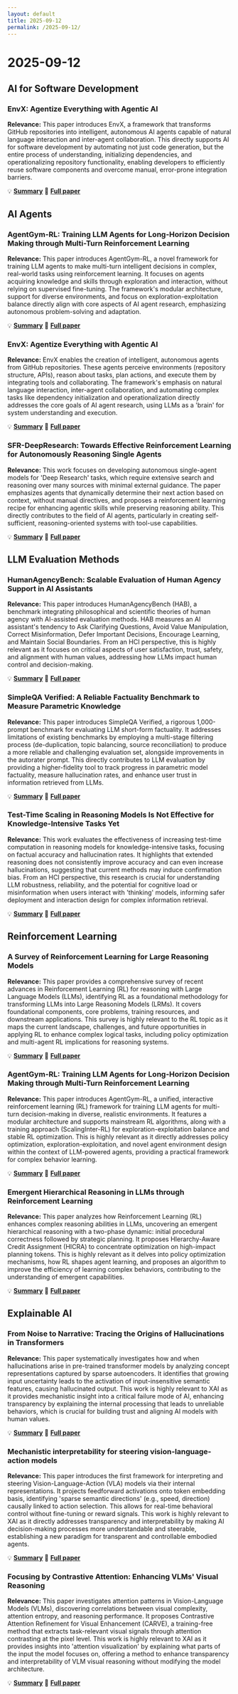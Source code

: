 ```yaml
---
layout: default
title: 2025-09-12
permalink: /2025-09-12/
---
```


# 2025-09-12

## AI for Software Development

### EnvX: Agentize Everything with Agentic AI

**Relevance:** This paper introduces EnvX, a framework that transforms GitHub repositories into intelligent, autonomous AI agents capable of natural language interaction and inter-agent collaboration. This directly supports AI for software development by automating not just code generation, but the entire process of understanding, initializing dependencies, and operationalizing repository functionality, enabling developers to efficiently reuse software components and overcome manual, error-prone integration barriers.

💡 **[Summary](2509.08088/)** 📄 **[Full paper](https://arxiv.org/pdf/2509.08088)**

## AI Agents

### AgentGym-RL: Training LLM Agents for Long-Horizon Decision Making through Multi-Turn Reinforcement Learning

**Relevance:** This paper introduces AgentGym-RL, a novel framework for training LLM agents to make multi-turn intelligent decisions in complex, real-world tasks using reinforcement learning. It focuses on agents acquiring knowledge and skills through exploration and interaction, without relying on supervised fine-tuning. The framework's modular architecture, support for diverse environments, and focus on exploration-exploitation balance directly align with core aspects of AI agent research, emphasizing autonomous problem-solving and adaptation.

💡 **[Summary](2509.08755/)** 📄 **[Full paper](https://arxiv.org/pdf/2509.08755)**

### EnvX: Agentize Everything with Agentic AI

**Relevance:** EnvX enables the creation of intelligent, autonomous agents from GitHub repositories. These agents perceive environments (repository structure, APIs), reason about tasks, plan actions, and execute them by integrating tools and collaborating. The framework's emphasis on natural language interaction, inter-agent collaboration, and automating complex tasks like dependency initialization and operationalization directly addresses the core goals of AI agent research, using LLMs as a 'brain' for system understanding and execution.

💡 **[Summary](2509.08088/)** 📄 **[Full paper](https://arxiv.org/pdf/2509.08088)**

### SFR-DeepResearch: Towards Effective Reinforcement Learning for Autonomously Reasoning Single Agents

**Relevance:** This work focuses on developing autonomous single-agent models for 'Deep Research' tasks, which require extensive search and reasoning over many sources with minimal external guidance. The paper emphasizes agents that dynamically determine their next action based on context, without manual directives, and proposes a reinforcement learning recipe for enhancing agentic skills while preserving reasoning ability. This directly contributes to the field of AI agents, particularly in creating self-sufficient, reasoning-oriented systems with tool-use capabilities.

💡 **[Summary](2509.06283/)** 📄 **[Full paper](https://arxiv.org/pdf/2509.06283)**

## LLM Evaluation Methods

### HumanAgencyBench: Scalable Evaluation of Human Agency Support in AI Assistants

**Relevance:** This paper introduces HumanAgencyBench (HAB), a benchmark integrating philosophical and scientific theories of human agency with AI-assisted evaluation methods. HAB measures an AI assistant's tendency to Ask Clarifying Questions, Avoid Value Manipulation, Correct Misinformation, Defer Important Decisions, Encourage Learning, and Maintain Social Boundaries. From an HCI perspective, this is highly relevant as it focuses on critical aspects of user satisfaction, trust, safety, and alignment with human values, addressing how LLMs impact human control and decision-making.

💡 **[Summary](2509.08494/)** 📄 **[Full paper](https://arxiv.org/pdf/2509.08494)**

### SimpleQA Verified: A Reliable Factuality Benchmark to Measure Parametric Knowledge

**Relevance:** This paper introduces SimpleQA Verified, a rigorous 1,000-prompt benchmark for evaluating LLM short-form factuality. It addresses limitations of existing benchmarks by employing a multi-stage filtering process (de-duplication, topic balancing, source reconciliation) to produce a more reliable and challenging evaluation set, alongside improvements in the autorater prompt. This directly contributes to LLM evaluation by providing a higher-fidelity tool to track progress in parametric model factuality, measure hallucination rates, and enhance user trust in information retrieved from LLMs.

💡 **[Summary](2509.07968/)** 📄 **[Full paper](https://arxiv.org/pdf/2509.07968)**

### Test-Time Scaling in Reasoning Models Is Not Effective for Knowledge-Intensive Tasks Yet

**Relevance:** This work evaluates the effectiveness of increasing test-time computation in reasoning models for knowledge-intensive tasks, focusing on factual accuracy and hallucination rates. It highlights that extended reasoning does not consistently improve accuracy and can even increase hallucinations, suggesting that current methods may induce confirmation bias. From an HCI perspective, this research is crucial for understanding LLM robustness, reliability, and the potential for cognitive load or misinformation when users interact with 'thinking' models, informing safer deployment and interaction design for complex information retrieval.

💡 **[Summary](2509.06861/)** 📄 **[Full paper](https://arxiv.org/pdf/2509.06861)**

## Reinforcement Learning

### A Survey of Reinforcement Learning for Large Reasoning Models

**Relevance:** This paper provides a comprehensive survey of recent advances in Reinforcement Learning (RL) for reasoning with Large Language Models (LLMs), identifying RL as a foundational methodology for transforming LLMs into Large Reasoning Models (LRMs). It covers foundational components, core problems, training resources, and downstream applications. This survey is highly relevant to the RL topic as it maps the current landscape, challenges, and future opportunities in applying RL to enhance complex logical tasks, including policy optimization and multi-agent RL implications for reasoning systems.

💡 **[Summary](2509.08827/)** 📄 **[Full paper](https://arxiv.org/pdf/2509.08827)**

### AgentGym-RL: Training LLM Agents for Long-Horizon Decision Making through Multi-Turn Reinforcement Learning

**Relevance:** This paper introduces AgentGym-RL, a unified, interactive reinforcement learning (RL) framework for training LLM agents for multi-turn decision-making in diverse, realistic environments. It features a modular architecture and supports mainstream RL algorithms, along with a training approach (ScalingInter-RL) for exploration-exploitation balance and stable RL optimization. This is highly relevant as it directly addresses policy optimization, exploration-exploitation, and novel agent environment design within the context of LLM-powered agents, providing a practical framework for complex behavior learning.

💡 **[Summary](2509.08755/)** 📄 **[Full paper](https://arxiv.org/pdf/2509.08755)**

### Emergent Hierarchical Reasoning in LLMs through Reinforcement Learning

**Relevance:** This paper analyzes how Reinforcement Learning (RL) enhances complex reasoning abilities in LLMs, uncovering an emergent hierarchical reasoning with a two-phase dynamic: initial procedural correctness followed by strategic planning. It proposes HIerarchy-Aware Credit Assignment (HICRA) to concentrate optimization on high-impact planning tokens. This is highly relevant as it delves into policy optimization mechanisms, how RL shapes agent learning, and proposes an algorithm to improve the efficiency of learning complex behaviors, contributing to the understanding of emergent capabilities.

💡 **[Summary](2509.03646/)** 📄 **[Full paper](https://arxiv.org/pdf/2509.03646)**

## Explainable AI

### From Noise to Narrative: Tracing the Origins of Hallucinations in Transformers

**Relevance:** This paper systematically investigates how and when hallucinations arise in pre-trained transformer models by analyzing concept representations captured by sparse autoencoders. It identifies that growing input uncertainty leads to the activation of input-insensitive semantic features, causing hallucinated output. This work is highly relevant to XAI as it provides mechanistic insight into a critical failure mode of AI, enhancing transparency by explaining the internal processing that leads to unreliable behaviors, which is crucial for building trust and aligning AI models with human values.

💡 **[Summary](2509.06938/)** 📄 **[Full paper](https://arxiv.org/pdf/2509.06938)**

### Mechanistic interpretability for steering vision-language-action models

**Relevance:** This paper introduces the first framework for interpreting and steering Vision-Language-Action (VLA) models via their internal representations. It projects feedforward activations onto token embedding basis, identifying 'sparse semantic directions' (e.g., speed, direction) causally linked to action selection. This allows for real-time behavioral control without fine-tuning or reward signals. This work is highly relevant to XAI as it directly addresses transparency and interpretability by making AI decision-making processes more understandable and steerable, establishing a new paradigm for transparent and controllable embodied agents.

💡 **[Summary](2509.00328/)** 📄 **[Full paper](https://arxiv.org/pdf/2509.00328)**

### Focusing by Contrastive Attention: Enhancing VLMs' Visual Reasoning

**Relevance:** This paper investigates attention patterns in Vision-Language Models (VLMs), discovering correlations between visual complexity, attention entropy, and reasoning performance. It proposes Contrastive Attention Refinement for Visual Enhancement (CARVE), a training-free method that extracts task-relevant visual signals through attention contrasting at the pixel level. This work is highly relevant to XAI as it provides insights into 'attention visualization' by explaining what parts of the input the model focuses on, offering a method to enhance transparency and interpretability of VLM visual reasoning without modifying the model architecture.

💡 **[Summary](2509.06461/)** 📄 **[Full paper](https://arxiv.org/pdf/2509.06461)**

